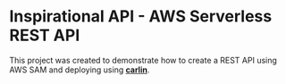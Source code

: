 # Inspirational API - AWS Serverless REST API

This project was created to demonstrate how to create a REST API using AWS SAM and deploying using [**carlin**](https://carlin.ttoss.dev).
